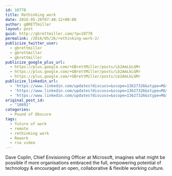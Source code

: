 ```yaml
---
id: 10778
title: Rethinking work
date: 2016-05-26T07:48:12+00:00
author: gBRETTmiller
layout: post
guid: http://gbrettmiller.com/?p=10778
permalink: /2016/05/26/rethinking-work-2/
publicize_twitter_user:
  - gbrettmiller
  - gbrettmiller
  - gbrettmiller
publicize_google_plus_url:
  - https://plus.google.com/+GBrettMiller/posts/Lb2AmLkLGMr
  - https://plus.google.com/+GBrettMiller/posts/Lb2AmLkLGMr
  - https://plus.google.com/+GBrettMiller/posts/Lb2AmLkLGMr
publicize_linkedin_url:
  - 'https://www.linkedin.com/updates?discuss=&scope=13627326&stype=M&topic=6141626120233107456&type=U&a=Dkcf'
  - 'https://www.linkedin.com/updates?discuss=&scope=13627326&stype=M&topic=6141626120233107456&type=U&a=Dkcf'
  - 'https://www.linkedin.com/updates?discuss=&scope=13627326&stype=M&topic=6141626120233107456&type=U&a=Dkcf'
original_post_id:
  - "10691"
categories:
  - Pound of Obscure
tags:
  - future of work
  - remote
  - rethinking work
  - Rework
  - rsa video
---
```

Dave Coplin, Chief Envisioning Officer at Microsoft, imagines what might be possible if more organisations embraced the full, empowering potential of technology & encouraged an open, collaborative & flexible working culture.

<span class="embed-youtube" style="text-align:center; display: block;"></span>